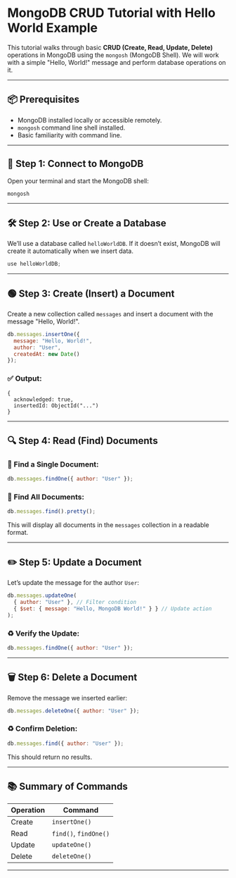 # MongoDB CRUD Tutorial with Hello World Example

This tutorial walks through basic **CRUD (Create, Read, Update, Delete)** operations in MongoDB using the `mongosh` (MongoDB Shell). We will work with a simple "Hello, World!" message and perform database operations on it.

---

## 📦 Prerequisites

- MongoDB installed locally or accessible remotely.
- `mongosh` command line shell installed.
- Basic familiarity with command line.

---

## 🔹 Step 1: Connect to MongoDB

Open your terminal and start the MongoDB shell:

```bash
mongosh
```

---

## 🛠️ Step 2: Use or Create a Database

We’ll use a database called `helloWorldDB`. If it doesn’t exist, MongoDB will create it automatically when we insert data.

```javascript
use helloWorldDB;
```

---

## 🟢 Step 3: Create (Insert) a Document

Create a new collection called `messages` and insert a document with the message "Hello, World!".

```javascript
db.messages.insertOne({
  message: "Hello, World!",
  author: "User",
  createdAt: new Date()
});
```

### ✅ Output:

```
{
  acknowledged: true,
  insertedId: ObjectId("...")
}
```

---

## 🔍 Step 4: Read (Find) Documents

### 🔸 Find a Single Document:

```javascript
db.messages.findOne({ author: "User" });
```

### 🔸 Find All Documents:

```javascript
db.messages.find().pretty();
```

This will display all documents in the `messages` collection in a readable format.

---

## ✏️ Step 5: Update a Document

Let’s update the message for the author `User`:

```javascript
db.messages.updateOne(
  { author: "User" }, // Filter condition
  { $set: { message: "Hello, MongoDB World!" } } // Update action
);
```

### ♻️ Verify the Update:

```javascript
db.messages.findOne({ author: "User" });
```

---

## 🗑️ Step 6: Delete a Document

Remove the message we inserted earlier:

```javascript
db.messages.deleteOne({ author: "User" });
```

### ♻️ Confirm Deletion:

```javascript
db.messages.find({ author: "User" });
```

This should return no results.

---

## 📚 Summary of Commands

| Operation | Command |
|----------|---------|
| Create   | `insertOne()` |
| Read     | `find()`, `findOne()` |
| Update   | `updateOne()` |
| Delete   | `deleteOne()` |

---

